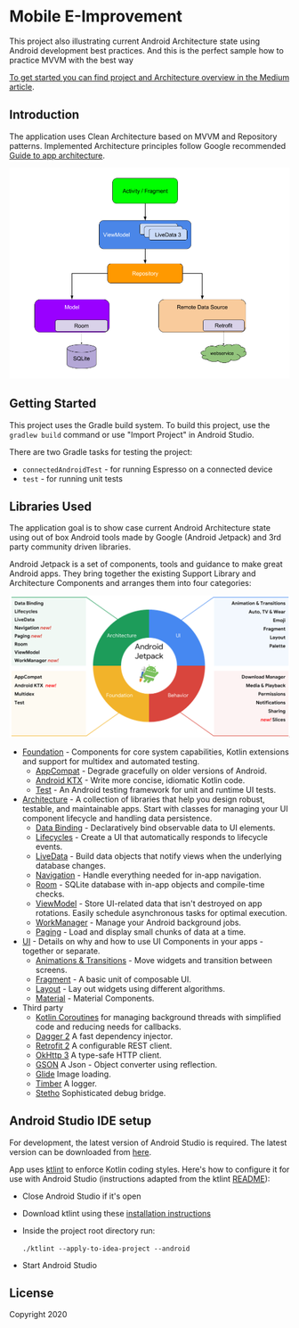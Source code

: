 Mobile E-Improvement
=========================

This project also illustrating current Android Architecture state using Android development best practices. And this is the perfect sample how to practice MVVM with the best way

[To get started you can find project and Architecture overview in the Medium article](https://medium.com/@eli.fox/android-architecture-starring-kotlin-coroutines-jetpack-mvvm-room-paging-retrofit-and-dagger-7749b2bae5f7?sk=9c5a7af2fbf5d4a04e72322bfb245489).


Introduction
------------

The application uses Clean Architecture based on MVVM and Repository patterns. Implemented
Architecture principles follow Google recommended [Guide to app architecture](https://developer.android.com/jetpack/docs/guide).

![Guide to app architecture](screenshots/guide-to-app-architecture.png "Guide to app architecture")


Getting Started
---------------
This project uses the Gradle build system. To build this project, use the
`gradlew build` command or use "Import Project" in Android Studio.

There are two Gradle tasks for testing the project:
* `connectedAndroidTest` - for running Espresso on a connected device
* `test` - for running unit tests


Libraries Used
--------------

The application goal is to show case current Android Architecture state using out of box
Android tools made by Google (Android Jetpack) and 3rd party community driven libraries.

Android Jetpack is a set of components, tools and guidance to make great Android apps. They bring
together the existing Support Library and Architecture Components and arranges them into four
categories:

![Android Jetpack](screenshots/jetpack_donut.png "Android Jetpack Components")

* [Foundation][0] - Components for core system capabilities, Kotlin extensions and support for
  multidex and automated testing.
    * [AppCompat][1] - Degrade gracefully on older versions of Android.
    * [Android KTX][2] - Write more concise, idiomatic Kotlin code.
    * [Test][4] - An Android testing framework for unit and runtime UI tests.
* [Architecture][10] - A collection of libraries that help you design robust, testable, and
  maintainable apps. Start with classes for managing your UI component lifecycle and handling data
  persistence.
    * [Data Binding][11] - Declaratively bind observable data to UI elements.
    * [Lifecycles][12] - Create a UI that automatically responds to lifecycle events.
    * [LiveData][13] - Build data objects that notify views when the underlying database changes.
    * [Navigation][14] - Handle everything needed for in-app navigation.
    * [Room][16] - SQLite database with in-app objects and compile-time checks.
    * [ViewModel][17] - Store UI-related data that isn't destroyed on app rotations. Easily schedule
      asynchronous tasks for optimal execution.
    * [WorkManager][18] - Manage your Android background jobs.
    * [Paging][19] - Load and display small chunks of data at a time.
* [UI][30] - Details on why and how to use UI Components in your apps - together or separate.
    * [Animations & Transitions][31] - Move widgets and transition between screens.
    * [Fragment][34] - A basic unit of composable UI.
    * [Layout][35] - Lay out widgets using different algorithms.
    * [Material][36] - Material Components.
* Third party
    * [Kotlin Coroutines][91] for managing background threads with simplified code
      and reducing needs for callbacks.
    * [Dagger 2][92] A fast dependency injector.
    * [Retrofit 2][93] A configurable REST client.
    * [OkHttp 3][94] A type-safe HTTP client.
    * [GSON][95] A Json - Object converter using reflection.
    * [Glide][90] Image loading.
    * [Timber][96] A logger.
    * [Stetho][97] Sophisticated debug bridge.

[0]: https://developer.android.com/jetpack/components
[1]: https://developer.android.com/topic/libraries/support-library/packages#v7-appcompat
[2]: https://developer.android.com/kotlin/ktx
[4]: https://developer.android.com/training/testing/
[10]: https://developer.android.com/jetpack/arch/
[11]: https://developer.android.com/topic/libraries/data-binding/
[12]: https://developer.android.com/topic/libraries/architecture/lifecycle
[13]: https://developer.android.com/topic/libraries/architecture/livedata
[14]: https://developer.android.com/topic/libraries/architecture/navigation/
[16]: https://developer.android.com/topic/libraries/architecture/room
[17]: https://developer.android.com/topic/libraries/architecture/viewmodel
[18]: https://developer.android.com/topic/libraries/architecture/workmanager
[19]: https://developer.android.com/topic/libraries/architecture/paging
[30]: https://developer.android.com/guide/topics/ui
[31]: https://developer.android.com/training/animation/
[34]: https://developer.android.com/guide/components/fragments
[35]: https://developer.android.com/guide/topics/ui/declaring-layout
[36]: https://material.io/develop/android/docs/getting-started/
[90]: https://bumptech.github.io/glide/
[91]: https://kotlinlang.org/docs/reference/coroutines-overview.html
[92]: https://dagger.dev/users-guide
[93]: https://square.github.io/retrofit/
[94]: https://square.github.io/okhttp/
[95]: https://github.com/google/gson
[96]: https://github.com/JakeWharton/timber
[97]: http://facebook.github.io/stetho/

Android Studio IDE setup
------------------------
For development, the latest version of Android Studio is required. The latest version can be
downloaded from [here](https://developer.android.com/studio/).

App uses [ktlint](https://ktlint.github.io/) to enforce Kotlin coding styles.
Here's how to configure it for use with Android Studio (instructions adapted
from the ktlint [README](https://github.com/shyiko/ktlint/blob/master/README.md)):

- Close Android Studio if it's open

- Download ktlint using these [installation instructions](https://github.com/shyiko/ktlint/blob/master/README.md#installation)

- Inside the project root directory run:

  `./ktlint --apply-to-idea-project --android`

- Start Android Studio

License
-------

Copyright 2020